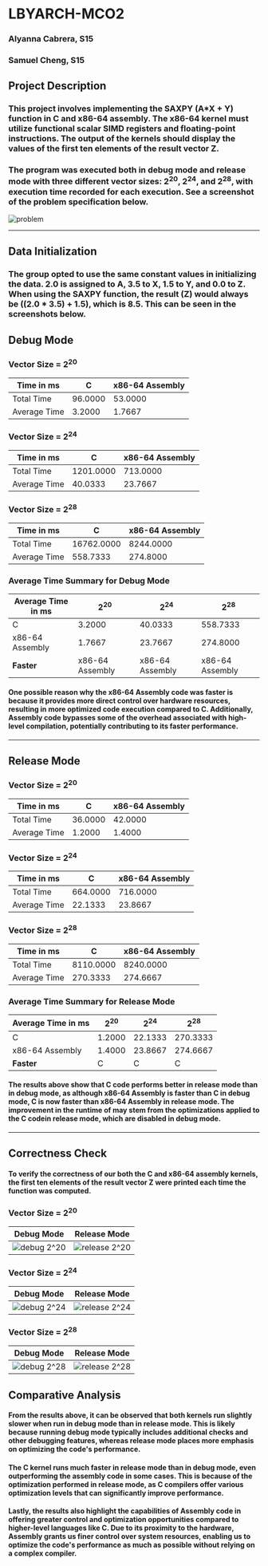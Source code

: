 # LBYARCH-MCO2 
### Alyanna Cabrera, S15 
### Samuel Cheng, S15

## Project Description
### This project involves implementing the SAXPY (A*X + Y) function in C and x86-64 assembly. The x86-64 kernel must utilize functional scalar SIMD registers and floating-point instructions. The output of the kernels should display the values of the first ten elements of the result vector Z.
### The program was executed both in debug mode and release mode with three different vector sizes: 2<sup>20</sup>, 2<sup>24</sup>, and 2<sup>28</sup>, with execution time recorded for each execution. See a screenshot of the problem specification below.
![problem](screenshots/problem.png)

---
## Data Initialization
### The group opted to use the same constant values in initializing the data. **2.0** is assigned to A, **3.5** to X, **1.5** to Y, and **0.0** to Z. When using the SAXPY function, the result (Z) would always be ((2.0 * 3.5) + 1.5), which is **8.5**. This can be seen in the screenshots below.

## Debug Mode
### Vector Size = 2<sup>20</sup>
| Time in ms | C | x86-64 Assembly |
|----------|----------|----------|
| Total Time | 96.0000 | 53.0000 |
| Average Time | 3.2000 | 1.7667 |

### Vector Size = 2<sup>24</sup>
| Time in ms | C | x86-64 Assembly |
|----------|----------|----------|
| Total Time | 1201.0000 | 713.0000 |
| Average Time | 40.0333 | 23.7667 |

### Vector Size = 2<sup>28</sup>
| Time in ms | C | x86-64 Assembly |
|----------|----------|----------|
| Total Time | 16762.0000 | 8244.0000 |
| Average Time | 558.7333 | 274.8000 |

### Average Time Summary for Debug Mode
| Average Time in ms | 2<sup>20</sup> | 2<sup>24</sup> | 2<sup>28</sup> |
|----------|----------|----------|----------|
| C | 3.2000 | 40.0333 | 558.7333 |
| x86-64 Assembly | 1.7667 | 23.7667 | 274.8000 |
| **Faster** | x86-64 Assembly | x86-64 Assembly | x86-64 Assembly |

#### One possible reason why the x86-64 Assembly code was faster is because it provides more direct control over hardware resources, resulting in more optimized code execution compared to C. Additionally, Assembly code bypasses some of the overhead associated with high-level compilation, potentially contributing to its faster performance.

---

## Release Mode

### Vector Size = 2<sup>20</sup>
| Time in ms | C | x86-64 Assembly |
|----------|----------|----------|
| Total Time | 36.0000 | 42.0000 |
| Average Time | 1.2000 | 1.4000 |

### Vector Size = 2<sup>24</sup>
| Time in ms | C | x86-64 Assembly |
|----------|----------|----------|
| Total Time | 664.0000 | 716.0000 |
| Average Time | 22.1333 | 23.8667 |

### Vector Size = 2<sup>28</sup>
| Time in ms | C | x86-64 Assembly |
|----------|----------|----------|
| Total Time | 8110.0000 | 8240.0000 |
| Average Time | 270.3333 | 274.6667 |

### Average Time Summary for Release Mode
| Average Time in ms | 2<sup>20</sup> | 2<sup>24</sup> | 2<sup>28</sup> |
|----------|----------|----------|----------|
| C | 1.2000 | 22.1333 | 270.3333 |
| x86-64 Assembly | 1.4000 | 23.8667 | 274.6667 |
| **Faster** | C | C | C |

#### The results above show that C code performs better in release mode than in debug mode, as although x86-64 Assembly is faster than C in debug mode, C is now faster than x86-64 Assembly in release mode. The improvement in the runtime of may stem from the optimizations applied to the C codein release mode, which are disabled in debug mode.

---
## Correctness Check
#### To verify the correctness of our both the C and x86-64 assembly kernels, the first ten elements of the result vector Z were printed each time the function was computed.

### Vector Size = 2<sup>20</sup> 
| Debug Mode | Release Mode |
|----------|----------|
| ![debug 2^20](screenshots/debug%2020.png) | ![release 2^20](screenshots/release%2020.png) |

### Vector Size = 2<sup>24</sup> 
| Debug Mode | Release Mode |
|----------|----------|
| ![debug 2^24](screenshots/debug%2024.png) | ![release 2^24](screenshots/release%2024.png) |

### Vector Size = 2<sup>28</sup> 
| Debug Mode | Release Mode |
|----------|----------|
| ![debug 2^28](screenshots/debug%2028.png) | ![release 2^28](screenshots/release%2028.png) |

## Comparative Analysis
#### From the results above, it can be observed that both kernels run slightly slower when run in debug mode than in release mode. This is likely because running debug mode typically includes additional checks and other debugging features, whereas release mode places more emphasis on optimizing the code's performance. 

#### The C kernel runs much faster in release mode than in debug mode, even outperforming the assembly code in some cases. This is because of the optimization performed in release mode, as C compilers offer various optimization levels that can significantly improve performance.

#### Lastly, the results also highlight the capabilities of Assembly code in offering greater control and optimization opportunities compared to higher-level languages like C. Due to its proximity to the hardware, Assembly grants us finer control over system resources, enabling us to optimize the code's performance as much as possible without relying on a complex compiler.
